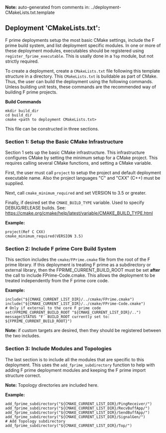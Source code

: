 **Note:** auto-generated from comments in: ../deployment-CMakeLists.txt.template

## Deployment 'CMakeLists.txt':

F prime deployments setup the most basic CMake settings, include the F prime build system, and
list deployment specific modules. In one or more of these deployment modules, executables should
be registered using `register_fprime_executable`. This is usally done in a `Top` module, but not
strictly required.

To create a deployment, create a `CMakeLists.txt` file following this template structure in a
directory. This `CMakeLists.txt` is buildable as part of CMake. Thus, the user can build the
deployment using the following commands. Unless building unit tests, these commands are the
recommended way of building F prime projects.

**Build Commands**
```
mkdir build_dir
cd build_dir
cmake <path to deployment CMakeLists.txt>
```

This file can be constructed in three sections.

### Section 1: Setup the Basic CMake Infrastructure ###

Section 1 sets up the basic CMake infrastructure. This infrastructure configures CMake by setting
the minimum setup for a CMake project. This requires calling several CMake functions, and setting
a CMake variable.

First, the user must call `project` to setup the project and default deployment executable name.
Also the project languages "C" and "CXX" (C++) must be supplied.

Next, call `cmake_minimum_required` and set VERSION to 3.5 or greater.

Finally, if desired set the `CMAKE_BUILD_TYPE` variable. Used to specify DEBUG/RELEASE builds.
See: https://cmake.org/cmake/help/latest/variable/CMAKE_BUILD_TYPE.html

**Example:**
```
project(Ref C CXX)
cmake_minimum_required(VERSION 3.5)
```

### Section 2: Include F prime Core Build System

This section includes the `cmake/FPrime.cmake` file from the root of the F prime library. If this
deployment is treating F prime as a subdirectory or external library, then the
FPRIME_CURRENT_BUILD_ROOT must be set **after** the call to include FPrime-Code.cmake. This allows
the deployment to be treated independently from the F prime core code.

**Example:**
```
include("${CMAKE_CURRENT_LIST_DIR}/../cmake/FPrime.cmake")
include("${CMAKE_CURRENT_LIST_DIR}/../cmake/FPrime-Code.cmake")
# Only if external to the core F prime code
set(FPRIME_CURRENT_BUILD_ROOT "${CMAKE_CURRENT_LIST_DIR}/..")
message(STATUS "F´ BUILD_ROOT currently set to: ${FPRIME_CURRENT_BUILD_ROOT}")
```
**Note:** if custom targets are desired, then they should be registered between the two includes.

### Section 3: Include Modules and Topologies

The last section is to include all the modules that are specific to this deployment. This uses
the `add_fprime_subdirectory` function to help with adding F prime deployment modules and
keeping the F prime import structure correct.

**Note:** Topology directories are included here.

**Example:**
```
add_fprime_subdirectory("${CMAKE_CURRENT_LIST_DIR}/PingReceiver/")
add_fprime_subdirectory("${CMAKE_CURRENT_LIST_DIR}/RecvBuffApp/")
add_fprime_subdirectory("${CMAKE_CURRENT_LIST_DIR}/SendBuffApp/")
add_fprime_subdirectory("${CMAKE_CURRENT_LIST_DIR}/SignalGen/")
# Add Topology subdirectory
add_fprime_subdirectory("${CMAKE_CURRENT_LIST_DIR}/Top/")
```


